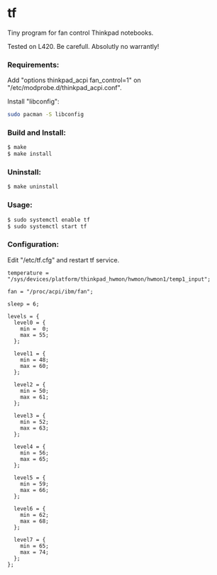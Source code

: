 # tf
Tiny program for fan control Thinkpad notebooks.

Tested on L420. Be carefull. Absolutly no warrantly!

### Requirements:
Add "options thinkpad_acpi fan_control=1" on "/etc/modprobe.d/thinkpad_acpi.conf".

Install "libconfig":
```sh
sudo pacman -S libconfig
```

### Build and Install:
```sh
$ make
$ make install
```

### Uninstall:
```sh
$ make uninstall
```

### Usage:
```sh
$ sudo systemctl enable tf
$ sudo systemctl start tf
```

### Configuration:
Edit "/etc/tf.cfg" and restart tf service.

```
temperature = "/sys/devices/platform/thinkpad_hwmon/hwmon/hwmon1/temp1_input";

fan = "/proc/acpi/ibm/fan";

sleep = 6;

levels = {
  level0 = { 
    min =  0; 
    max = 55; 
  };

  level1 = {
    min = 48; 
    max = 60; 
  };

  level2 = { 
    min = 50; 
    max = 61; 
  };

  level3 = { 
    min = 52; 
    max = 63; 
  };
  
  level4 = { 
    min = 56; 
    max = 65; 
  };
  
  level5 = { 
    min = 59; 
    max = 66; 
  };
  
  level6 = { 
    min = 62; 
    max = 68; 
  };
  
  level7 = { 
    min = 65; 
    max = 74; 
  };
};
```